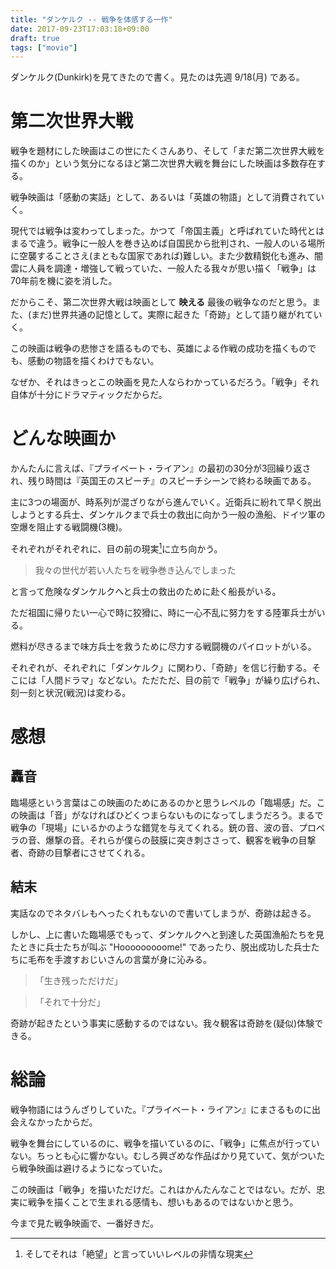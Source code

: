 ```yaml
---
title: "ダンケルク -- 戦争を体感する一作"
date: 2017-09-23T17:03:18+09:00
draft: true
tags: ["movie"]
---
```


ダンケルク(Dunkirk)を見てきたので書く。見たのは先週 9/18(月) である。

<!--more-->

# 第二次世界大戦

戦争を題材にした映画はこの世にたくさんあり、そして「まだ第二次世界大戦を描くのか」という気分になるほど第二次世界大戦を舞台にした映画は多数存在する。

戦争映画は「感動の実話」として、あるいは「英雄の物語」として消費されていく。

現代では戦争は変わってしまった。かつて「帝国主義」と呼ばれていた時代とはまるで違う。戦争に一般人を巻き込めば自国民から批判され、一般人のいる場所に空襲することさえ(まともな国家であれば)難しい。また少数精鋭化も進み、闇雲に人員を調達・増強して戦っていた、一般人たる我々が思い描く「戦争」は70年前を機に姿を消した。

だからこそ、第二次世界大戦は映画として **映える** 最後の戦争なのだと思う。また、(まだ)世界共通の記憶として。実際に起きた「奇跡」として語り継がれていく。

この映画は戦争の悲惨さを語るものでも、英雄による作戦の成功を描くものでも、感動の物語を描くわけでもない。

なぜか、それはきっとこの映画を見た人ならわかっているだろう。「戦争」それ自体が十分にドラマティックだからだ。

# どんな映画か

かんたんに言えば、『プライベート・ライアン』の最初の30分が3回繰り返され、残り時間は『英国王のスピーチ』のスピーチシーンで終わる映画である。

主に3つの場面が、時系列が混ざりながら進んでいく。近衛兵に紛れて早く脱出しようとする兵士、ダンケルクまで兵士の救出に向かう一般の漁船、ドイツ軍の空爆を阻止する戦闘機(3機)。

それぞれがそれぞれに、目の前の現実[^1]に立ち向かう。

[^1]: そしてそれは「絶望」と言っていいレベルの非情な現実

> 我々の世代が若い人たちを戦争巻き込んでしまった

と言って危険なダンケルクへと兵士の救出のために赴く船長がいる。

ただ祖国に帰りたい一心で時に狡猾に、時に一心不乱に努力をする陸軍兵士がいる。

燃料が尽きるまで味方兵士を救うために尽力する戦闘機のパイロットがいる。

それぞれが、それぞれに「ダンケルク」に関わり、「奇跡」を信じ行動する。そこには「人間ドラマ」などない。ただただ、目の前で「戦争」が繰り広げられ、刻一刻と状況(戦況)は変わる。

# 感想

## 轟音

臨場感という言葉はこの映画のためにあるのかと思うレベルの「臨場感」だ。この映画は「音」がなければひどくつまらないものになってしまうだろう。まるで戦争の「現場」にいるかのような錯覚を与えてくれる。銃の音、波の音、プロペラの音、爆撃の音。それらが僕らの鼓膜に突き刺ささって、観客を戦争の目撃者、奇跡の目撃者にさせてくれる。

## 結末

実話なのでネタバレもへったくれもないので書いてしまうが、奇跡は起きる。

しかし、上に書いた臨場感でもって、ダンケルクへと到達した英国漁船たちを見たときに兵士たちが叫ぶ "Hooooooooome!" であったり、脱出成功した兵士たちに毛布を手渡すおじいさんの言葉が身に沁みる。

> 「生き残っただけだ」

> 「それで十分だ」

奇跡が起きたという事実に感動するのではない。我々観客は奇跡を(疑似)体験できる。

# 総論

戦争物語にはうんざりしていた。『プライベート・ライアン』にまさるものに出会えなかったからだ。

戦争を舞台にしているのに、戦争を描いているのに、「戦争」に焦点が行っていない。ちっとも心に響かない。むしろ興ざめな作品ばかり見ていて、気がついたら戦争映画は避けるようになっていた。

この映画は「戦争」を描いただけだ。これはかんたんなことではない。だが、忠実に戦争を描くことで生まれる感情も、想いもあるのではないかと思う。

今まで見た戦争映画で、一番好きだ。

